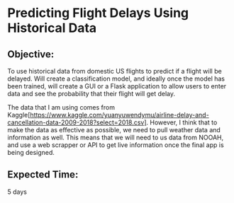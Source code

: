 # Predicting Flight Delays Using Historical Data

## Objective: 

To use historical data from domestic US flights to predict if a flight will be delayed. Will create a classification model, and ideally once the model has been trained, will create a GUI or a Flask application to allow users to enter data and see the probability that their flight will get delay.

The data that I am using comes from Kaggle[https://www.kaggle.com/yuanyuwendymu/airline-delay-and-cancellation-data-2009-2018?select=2018.csv]. However, I think that to make the data as effective as possible, we need to pull weather data and information as well. This means that we will need to us data from NOOAH, and use a web scrapper or API to get live information once the final app is being designed.

## Expected Time:

5 days